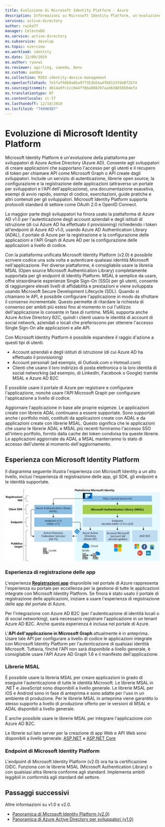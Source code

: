 ```yaml
---
title: Evoluzione di Microsoft Identity Platform - Azure
description: Informazioni su Microsoft Identity Platform, un'evoluzione della piattaforma per sviluppatori e del servizio di gestione delle identità di Azure Active Directory (Azure AD).
services: active-directory
author: rwike77
manager: CelesteDG
ms.service: active-directory
ms.subservice: develop
ms.topic: overview
ms.workload: identity
ms.date: 12/09/2019
ms.author: ryanwi
ms.reviewer: agirling, saeeda, benv
ms.custom: aaddev
ms.collection: M365-identity-device-management
ms.openlocfilehash: 7e5faf9db9a6ba97f353b54a4fb8123fde072574
ms.sourcegitcommit: d614a9fc1cc044ff8ba898297aad638858504efa
ms.translationtype: HT
ms.contentlocale: it-IT
ms.lasthandoff: 12/10/2019
ms.locfileid: "74996987"
---
```

# <a name="evolution-of-microsoft-identity-platform"></a>Evoluzione di Microsoft Identity Platform

Microsoft Identity Platform è un'evoluzione della piattaforma per sviluppatori di Azure Active Directory (Azure AD). Consente agli sviluppatori di creare applicazioni che supportano l'accesso per gli utenti e il recupero di token per chiamare API come Microsoft Graph o API create dagli sviluppatori. Include un servizio di autenticazione, librerie open source, la configurazione e la registrazione delle applicazioni (attraverso un portale per sviluppatori e l'API dell'applicazione), una documentazione esaustiva, esempi di avvio rapido, esempi di codice, esercitazioni, guide pratiche e altri contenuti per gli sviluppatori. Microsoft Identity Platform supporta protocolli standard di settore come OAuth 2.0 e OpenID Connect.

La maggior parte degli sviluppatori ha finora usato la piattaforma di Azure AD v1.0 per l'autenticazione degli account aziendali e degli istituti di istruzione (di cui Azure AD ha effettuato il provisioning) richiedendo i token all'endpoint di Azure AD v1.0, usando Azure AD Authentication Library (ADAL), il portale di Azure per la registrazione e la configurazione delle applicazioni e l'API Graph di Azure AD per la configurazione delle applicazioni a livello di codice.

Con la piattaforma unificata Microsoft Identity Platform (v2.0) è possibile scrivere codice una sola volta e autenticare qualsiasi identità Microsoft nell'applicazione. Per diverse piattaforme, è consigliabile usare la libreria MSAL (Open source Microsoft Authentication Library) completamente supportata per gli endpoint di Identity Platform. MSAL è semplice da usare, offre straordinarie esperienze Single Sign-On (SSO) per gli utenti, consente di raggiungere elevati livelli di affidabilità e prestazioni e viene sviluppata usando Microsoft Secure Development Lifecycle (SDL). Quando si chiamano le API, è possibile configurare l'applicazione in modo da sfruttare il consenso incrementale. Questo permette di ritardare la richiesta di consenso per ambiti più estesi fino al momento in cui l'utilizzo dell'applicazione lo consente in fase di runtime.  MSAL supporta anche Azure Active Directory B2C, quindi i clienti usano le identità di account di social network, aziendali o locali che preferiscono per ottenere l'accesso Single Sign-On alle applicazioni e alle API.

Con Microsoft Identity Platform è possibile espandere il raggio d'azione a questi tipi di utenti:

- Account aziendali e degli istituti di istruzione (di cui Azure AD ha effettuato il provisioning)
- Account personali (ad esempio, di Outlook.com o Hotmail.com)
- Clienti che usano il loro indirizzo di posta elettronica o la loro identità di social networking (ad esempio, di LinkedIn, Facebook o Google) tramite MSAL e Azure AD B2C

È possibile usare il portale di Azure per registrare e configurare l'applicazione, nonché usare l'API Microsoft Graph per configurare l'applicazione a livello di codice.

Aggiornare l'applicazione in base alle proprie esigenze. Le applicazioni create con librerie ADAL continuano a essere supportate. Sono supportati anche i portfolio misti, costituiti da applicazioni create con ADAL e da applicazioni create con librerie MSAL. Questo significa che le applicazioni che usano le librerie ADAL e MSAL più recenti forniranno l'accesso SSO all'intero portfolio, fornito dalla cache dei token condivisa tra queste librerie. Le applicazioni aggiornate da ADAL a MSAL manterranno lo stato di accesso dell'utente al momento dell'aggiornamento.

## <a name="microsoft-identity-platform-experience"></a>Esperienza con Microsoft Identity Platform

Il diagramma seguente illustra l'esperienza con Microsoft Identity a un alto livello, inclusi l'esperienza di registrazione delle app, gli SDK, gli endpoint e le identità supportate.

![Microsoft Identity Platform oggi](./media/about-microsoft-identity-platform/about-microsoft-identity-platform.svg)

### <a name="app-registration-experience"></a>Esperienza di registrazione delle app

L'esperienza **[Registrazioni app](https://go.microsoft.com/fwlink/?linkid=2083908)** disponibile nel portale di Azure rappresenta l'esperienza su portale per eccellenza per la gestione di tutte le applicazioni integrate con Microsoft Identity Platform. Se finora è stato usato il portale di registrazione delle applicazioni, iniziare a usare l'esperienza di registrazione delle app del portale di Azure.

Per l'integrazione con Azure AD B2C (per l'autenticazione di identità locali o di social networking), sarà necessario registrare l'applicazione in un tenant Azure AD B2C. Anche questa esperienza è inclusa nel portale di Azure.

L'**API dell'applicazione in Microsoft Graph** attualmente è in anteprima. Usare tale API per configurare a livello di codice le applicazioni integrate con Microsoft Identity Platform per l'autenticazione di qualsiasi identità Microsoft. Tuttavia, finché l'API non sarà disponibile a livello generale, è consigliabile usare l'API Azure AD Graph 1.6 e il manifesto dell'applicazione.

### <a name="msal-libraries"></a>Librerie MSAL

È possibile usare la libreria MSAL per creare applicazioni in grado di eseguire l'autenticazione di tutte le identità Microsoft. Le librerie MSAL in .NET e JavaScript sono disponibili a livello generale. Le librerie MSAL per iOS e Android sono in fase di anteprima e sono adatte per l'uso in un ambiente di produzione. Per le librerie MSAL in anteprima viene garantito lo stesso supporto a livello di produzione offerto per le versioni di MSAL e ADAL disponibili a livello generale.

È anche possibile usare le librerie MSAL per integrare l'applicazione con Azure AD B2C.

Le librerie sul lato server per la creazione di app Web e API Web sono disponibili a livello generale: [ASP.NET](https://docs.microsoft.com/aspnet/overview) e [ASP.NET Core](https://docs.microsoft.com/aspnet/core/?view=aspnetcore-2.2)

### <a name="microsoft-identity-platform-endpoint"></a>Endpoint di Microsoft Identity Platform

L'endpoint di Microsoft Identity Platform (v2.0) ora ha la certificazione OIDC. Funziona con le librerie MSAL (Microsoft Authentication Library) o con qualsiasi altra libreria conforme agli standard. Implementa ambiti leggibili in conformità agli standard del settore.

## <a name="next-steps"></a>Passaggi successivi

Altre informazioni su v1.0 e v2.0.

* [Panoramica di Microsoft Identity Platform (v2.0)](v2-overview.md)
* [Panoramica di Azure Active Directory per sviluppatori (v1.0)](v1-overview.md)
